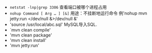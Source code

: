 *  `netstat -lnp|grep 3306`  查看端口被哪个进程占用
*  `nohup Command [ Arg … ] [&]` 用途：不挂断地运行命令
  例'nohup mvn jetty:run </dev/null &>/dev/null &'
* 'source /usr/local/abc.sql' MySQL导入SQL.
* `mvn clean compile'
* 'mvn clean package'
* 'mvn clean install'
* 'mvn jetty:run'

